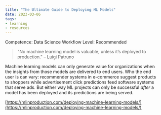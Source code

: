```yaml
---
title: "The Ultimate Guide to Deploying ML Models"
date: 2023-03-06
tags: 
- learning
- resources
---
```


Competence: Data Science Workflow
Level: Recommended

> "No machine learning model is valuable, unless it’s deployed to production." – Luigi Patruno
> 

Machine learning models can only generate value for organizations when the insights from those models are delivered to end users. Who the end user is can vary: recommender systems in e-commerce suggest products to shoppers while advertisement click predictions feed software systems that serve ads. But either way ML projects can only be successful *after* a model has been deployed and its predictions are being served.

[https://mlinproduction.com/deploying-machine-learning-models/](https://mlinproduction.com/deploying-machine-learning-models/)